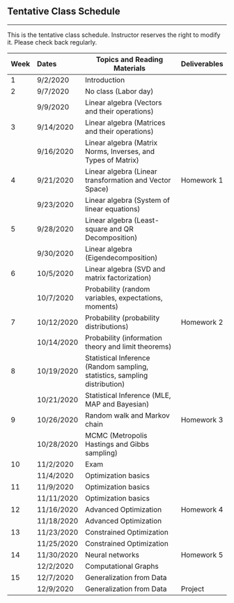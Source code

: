 ## Tentative Class Schedule
---
 This is the tentative class schedule. Instructor reserves the right to modify it. Please check back regularly. 


| Week |    Dates   |    Topics and Reading Materials                |     Deliverables     |
|------|:-----------|------------------------------------------------|----------------------|
| 1  | 9/2/2020  | Introduction  |                    |
| 2  | 9/7/2020   |     No class (Labor day)                       |                    | 
|    | 9/9/2020   | Linear algebra (Vectors and their operations) |                    |
| 3  | 9/14/2020  | Linear algebra (Matrices and their operations)   |  |
|    | 9/16/2020  | Linear algebra (Matrix Norms, Inverses, and Types of Matrix)  |                    | 
| 4  | 9/21/2020  | Linear algebra (Linear transformation and Vector Space) |  Homework 1  |
|    | 9/23/2020  | Linear algebra (System of linear equations) |  | 
| 5  | 9/28/2020  | Linear algebra (Least-square and QR Decomposition) |  |
|    | 9/30/2020  |  Linear algebra (Eigendecomposition) |  |
| 6  | 10/5/2020  |  Linear algebra (SVD and matrix factorization) | |
|    | 10/7/2020  |  Probability (random variables, expectations, moments) | |
| 7  | 10/12/2020  | Probability (probability distributions) | Homework 2 |
|    | 10/14/2020  | Probability (information theory and limit theorems) | |
| 8  | 10/19/2020 |  Statistical Inference (Random sampling, statistics, sampling distribution)   |  | 
|    | 10/21/2020 | Statistical Inference (MLE, MAP and Bayesian)   |  |
| 9  | 10/26/2020 | Random walk and Markov chain | Homework 3 |
|    | 10/28/2020 | MCMC (Metropolis Hastings and Gibbs sampling) | |
| 10 | 11/2/2020 |  Exam | |
|    | 11/4/2020 |  Optimization basics |  |
| 11 | 11/9/2020  | Optimization basics | |
|    | 11/11/2020  | Optimization basics | |
| 12 | 11/16/2020 | Advanced Optimization | Homework 4 |
|    | 11/18/2020 | Advanced Optimization |  |
| 13 | 11/23/2020 | Constrained Optimization | |
|    | 11/25/2020 | Constrained Optimization | |
| 14 | 11/30/2020 | Neural networks | Homework 5 |
|    | 12/2/2020 |  Computational Graphs |  | 
| 15 | 12/7/2020  | Generalization from Data   | |
|    | 12/9/2020  | Generalization from Data | Project |
